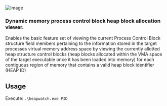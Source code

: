 ![image](https://github.com/PlatinumVoyager/HeapWatch/assets/116006542/f3c7be5a-7001-4245-a212-d25611b3cf02)

### Dynamic memory process control block heap block allocation viewer.

<p>Enables the basic feature set of viewing the current Process Control Block structure field members
    pertaining to the information stored in the target processes virtual memory address space by viewing the currently allotted heap structure control blocks (heap blocks allocated within the VMA space of the target executable once it has been loaded into memory) for each contiguous region of memory that contains a valid heap block identifier (HEAP ID)</p>

## Usage
Execute: `.\heapwatch.exe PID`
